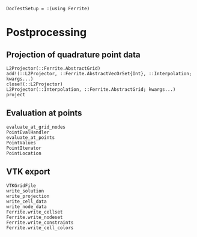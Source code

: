 ```@meta
DocTestSetup = :(using Ferrite)
```
# Postprocessing

## Projection of quadrature point data
```@docs
L2Projector(::Ferrite.AbstractGrid)
add!(::L2Projector, ::Ferrite.AbstractVecOrSet{Int}, ::Interpolation; kwargs...)
close!(::L2Projector)
L2Projector(::Interpolation, ::Ferrite.AbstractGrid; kwargs...)
project
```

## Evaluation at points
```@docs
evaluate_at_grid_nodes
PointEvalHandler
evaluate_at_points
PointValues
PointIterator
PointLocation
```

## VTK export
```@docs
VTKGridFile
write_solution
write_projection
write_cell_data
write_node_data
Ferrite.write_cellset
Ferrite.write_nodeset
Ferrite.write_constraints
Ferrite.write_cell_colors
```

